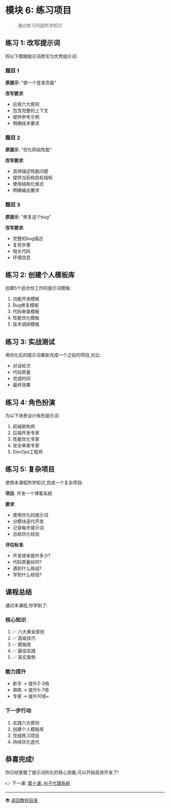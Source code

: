 # 模块 6: 练习项目

> 通过练习巩固所学知识

## 练习 1: 改写提示词

将以下模糊提示词改写为优秀提示词:

### 题目 1
**原提示**: "做一个登录页面"

**改写要求**:
- 应用六大原则
- 包含完整的上下文
- 提供参考示例
- 明确技术要求

### 题目 2  
**原提示**: "优化网站性能"

**改写要求**:
- 具体描述性能问题
- 提供当前和目标指标
- 使用结构化格式
- 明确输出要求

### 题目 3
**原提示**: "修复这个bug"

**改写要求**:
- 完整的bug描述
- 复现步骤
- 相关代码
- 环境信息

## 练习 2: 创建个人模板库

创建5个适合你工作的提示词模板:
1. 功能开发模板
2. Bug修复模板
3. 代码审查模板
4. 性能优化模板
5. 技术调研模板

## 练习 3: 实战测试

用优化后的提示词重新完成一个之前的项目,对比:
- 对话轮次
- 代码质量
- 完成时间
- 最终效果

## 练习 4: 角色扮演

为以下场景设计角色提示词:
1. 前端架构师
2. 后端开发专家
3. 性能优化专家
4. 安全审查专家
5. DevOps工程师

## 练习 5: 复杂项目

使用本课程所学知识,完成一个复杂项目:

**项目**: 开发一个博客系统

**要求**:
- 使用优化的提示词
- 分模块迭代开发
- 记录每步提示词
- 总结优化经验

**评估标准**:
- 开发效率提升多少?
- 代码质量如何?
- 遇到什么挑战?
- 学到什么经验?

## 课程总结

通过本课程,你学到了:

### 核心知识
1. ✅ 六大黄金原则
2. ✅ 高级技巧
3. ✅ 模板库
4. ✅ 最佳实践
5. ✅ 真实案例

### 能力提升
- 新手 → 提升2-3倍
- 熟练 → 提升5-7倍
- 专家 → 提升10倍+

### 下一步行动
1. 实践六大原则
2. 创建个人模板库  
3. 完成练习项目
4. 持续优化迭代

## 恭喜完成!

你已经掌握了提示词优化的核心技能,可以开始高效开发了!

👉 下一课: [第十课: AI子代理系统](../10-AI子代理系统.md)

---

📚 [返回教程目录](../README.md)
